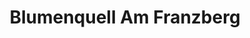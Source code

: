 ---
title: "Blumenquell Am Franzberg"
url: /sondershausen/blumenquell-am-franzberg/
shop: Blumen
---